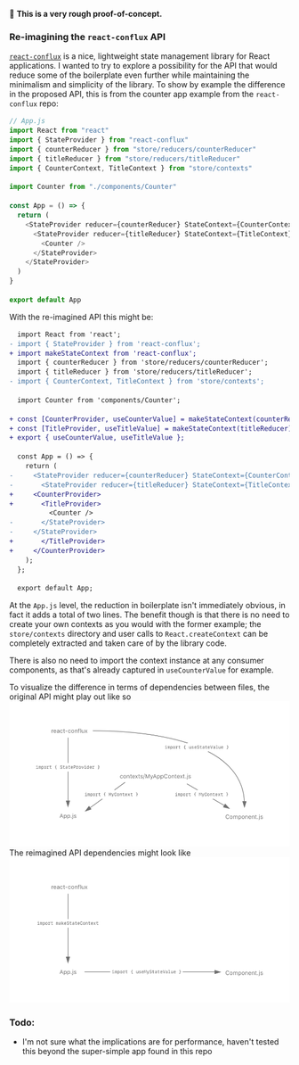 🚧 **This is a very rough proof-of-concept.**

### Re-imagining the `react-conflux` API

[`react-conflux`](https://github.com/dustinmyers/react-conflux) is a nice, lightweight state management library for React applications. I wanted to try to explore a possibility for the API that would reduce some of the boilerplate even further while maintaining the minimalism and simplicity of the library. To show by example the difference in the proposed API, this is from the counter app example from the `react-conflux` repo:

```js
// App.js
import React from "react"
import { StateProvider } from "react-conflux"
import { counterReducer } from "store/reducers/counterReducer"
import { titleReducer } from "store/reducers/titleReducer"
import { CounterContext, TitleContext } from "store/contexts"

import Counter from "./components/Counter"

const App = () => {
  return (
    <StateProvider reducer={counterReducer} StateContext={CounterContext}>
      <StateProvider reducer={titleReducer} StateContext={TitleContext}>
        <Counter />
      </StateProvider>
    </StateProvider>
  )
}

export default App
```

With the re-imagined API this might be:

```diff
  import React from 'react';
- import { StateProvider } from 'react-conflux';
+ import makeStateContext from 'react-conflux';
  import { counterReducer } from 'store/reducers/counterReducer';
  import { titleReducer } from 'store/reducers/titleReducer';
- import { CounterContext, TitleContext } from 'store/contexts';

  import Counter from 'components/Counter';

+ const [CounterProvider, useCounterValue] = makeStateContext(counterReducer);
+ const [TitleProvider, useTitleValue] = makeStateContext(titleReducer);
+ export { useCounterValue, useTitleValue };

  const App = () => {
    return (
-     <StateProvider reducer={counterReducer} StateContext={CounterContext}>
-       <StateProvider reducer={titleReducer} StateContext={TitleContext}>
+     <CounterProvider>
+       <TitleProvider>
          <Counter />
-       </StateProvider>
-     </StateProvider>
+       </TitleProvider>
+     </CounterProvider>
    );
  };

  export default App;
```

At the `App.js` level, the reduction in boilerplate isn't immediately obvious, in fact it adds a total of two lines. The benefit though is that there is no need to create your own contexts as you would with the former example; the `store/contexts` directory and user calls to `React.createContext` can be completely extracted and taken care of by the library code.

There is also no need to import the context instance at any consumer components, as that's already captured in `useCounterValue` for example.

To visualize the difference in terms of dependencies between files, the original API might play out like so
![](./diagrams/Artboard1.png)
The reimagined API dependencies might look like
![](./diagrams/Artboard2.png)

### Todo:

- I'm not sure what the implications are for performance, haven't tested this beyond the super-simple app found in this repo

